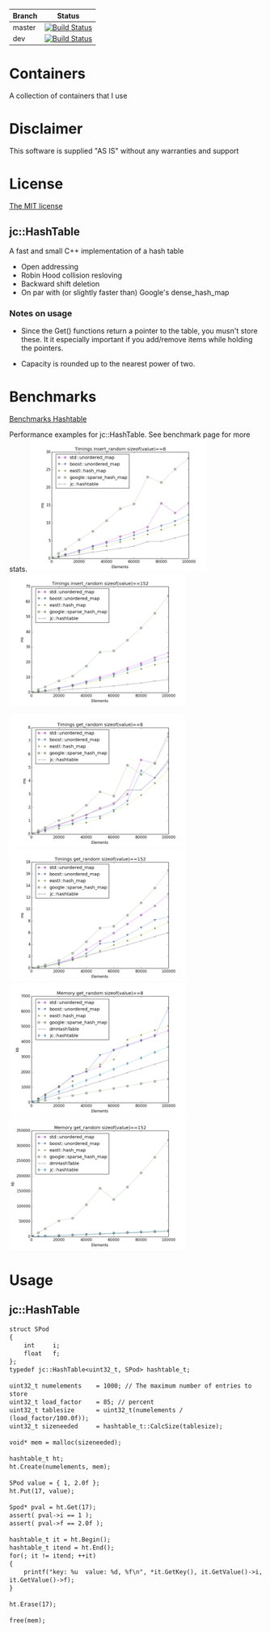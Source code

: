 |Branch      |Status   |
|------------|---------|
|master      | [![Build Status](https://travis-ci.org/JCash/containers.svg?branch=master)](https://travis-ci.org/JCash/containers?branch=master) |
|dev         | [![Build Status](https://travis-ci.org/JCash/containers.svg?branch=dev)](https://travis-ci.org/JCash/containers?branch=dev) |


# Containers

A collection of containers that I use

# Disclaimer

This software is supplied "AS IS" without any warranties and support

# License

[The MIT license](http://choosealicense.com/licenses/mit/)


## jc::HashTable

A fast and small C++ implementation of a hash table

* Open addressing
* Robin Hood collision resloving
* Backward shift deletion
* On par with (or slightly faster than) Google's dense_hash_map

### Notes on usage

* Since the Get() functions return a pointer to the table, you musn't store these.
It it especially important if you add/remove items while holding the pointers.

* Capacity is rounded up to the nearest power of two.


# Benchmarks

[Benchmarks Hashtable](benchmarks/benchmarks_ht.md)

Performance examples for jc::HashTable. See benchmark page for more stats.
<img src="./images/timings_insert_random_sizeof(value)==8.png" alt="Timings insert_random size=8" width="350">
<img src="./images/timings_insert_random_sizeof(value)==152.png" alt="Timings insert_random size=152" width="350">

<img src="./images/timings_get_random_sizeof(value)==8.png" alt="Timings get_random size=8" width="350">
<img src="./images/timings_get_random_sizeof(value)==152.png" alt="Timings get_random size=152" width="350">

<img src="./images/memory_get_random_sizeof(value)==8.png" alt="Memory get_random size=8" width="350">
<img src="./images/memory_get_random_sizeof(value)==152.png" alt="Memory get_random size=152" width="350">

# Usage

## jc::HashTable

    struct SPod
    {
        int     i;
        float   f;
    };
    typedef jc::HashTable<uint32_t, SPod> hashtable_t;
    
    uint32_t numelements    = 1000; // The maximum number of entries to store
    uint32_t load_factor    = 85; // percent
    uint32_t tablesize      = uint32_t(numelements / (load_factor/100.0f)); 
    uint32_t sizeneeded     = hashtable_t::CalcSize(tablesize);
    
    void* mem = malloc(sizeneeded);
    
    hashtable_t ht;
    ht.Create(numelements, mem);
    
    SPod value = { 1, 2.0f };
    ht.Put(17, value);
    
    Spod* pval = ht.Get(17);
    assert( pval->i == 1 );
    assert( pval->f == 2.0f );
    
    hashtable_t it = ht.Begin();
    hashtable_t itend = ht.End();
    for(; it != itend; ++it)
    {
        printf("key: %u  value: %d, %f\n", *it.GetKey(), it.GetValue()->i, it.GetValue()->f);
    }
    
    ht.Erase(17);
    
    free(mem);

    